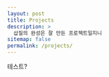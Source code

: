 ```yaml
---
layout: post
title: Projects
description: >
  삽질의 완성은 잘 만든 프로젝트일지니
sitemap: false
permalink: /projects/
---
```


테스트?
